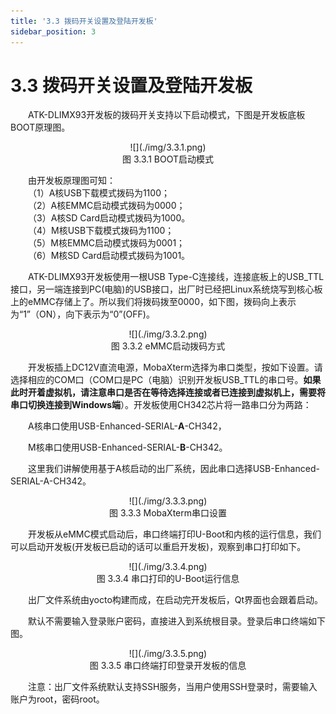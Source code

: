 ```yaml
---
title: '3.3 拨码开关设置及登陆开发板'
sidebar_position: 3
---
```


# 3.3 拨码开关设置及登陆开发板


&emsp;&emsp;ATK-DLIMX93开发板的拨码开关支持以下启动模式，下图是开发板底板BOOT原理图。

<center>
![](./img/3.3.1.png)<br />
图 3.3.1 BOOT启动模式
</center>

&emsp;&emsp;由开发板原理图可知：<br />
&emsp;&emsp;（1）A核USB下载模式拨码为1100；<br />
&emsp;&emsp;（2）A核EMMC启动模式拨码为0000；<br />
&emsp;&emsp;（3）A核SD Card启动模式拨码为1000。<br />
&emsp;&emsp;（4）M核USB下载模式拨码为1100；<br />
&emsp;&emsp;（5）M核EMMC启动模式拨码为0001；<br />
&emsp;&emsp;（6）M核SD Card启动模式拨码为1001。<br />

&emsp;&emsp;ATK-DLIMX93开发板使用一根USB Type-C连接线，连接底板上的USB_TTL接口，另一端连接到PC(电脑)的USB接口，出厂时已经把Linux系统烧写到核心板上的eMMC存储上了。所以我们将拨码拨至0000，如下图，拨码向上表示为“1”（ON），向下表示为“0”(OFF)。


<center>
![](./img/3.3.2.png)<br />
图 3.3.2 eMMC启动拨码方式
</center>

&emsp;&emsp;开发板插上DC12V直流电源，MobaXterm选择为串口类型，按如下设置。请选择相应的COM口（COM口是PC（电脑）识别开发板USB_TTL的串口号。**如果此时开着虚拟机，请注意串口是否在等待选择连接或者已连接到虚拟机上，需要将串口切换连接到Windows端**）。开发板使用CH342芯片将一路串口分为两路：

&emsp;&emsp;A核串口使用USB-Enhanced-SERIAL-**A**-CH342，

&emsp;&emsp;M核串口使用USB-Enhanced-SERIAL-**B**-CH342。

&emsp;&emsp;这里我们讲解使用基于A核启动的出厂系统，因此串口选择USB-Enhanced-SERIAL-A-CH342。


<center>
![](./img/3.3.3.png)<br />
图 3.3.3 MobaXterm串口设置
</center>

&emsp;&emsp;开发板从eMMC模式启动后，串口终端打印U-Boot和内核的运行信息，我们可以启动开发板(开发板已启动的话可以重启开发板)，观察到串口打印如下。

<center>
![](./img/3.3.4.png)<br />
图 3.3.4 串口打印的U-Boot运行信息
</center>

&emsp;&emsp;出厂文件系统由yocto构建而成，在启动完开发板后，Qt界面也会跟着启动。

&emsp;&emsp;默认不需要输入登录账户密码，直接进入到系统根目录。登录后串口终端如下图。

<center>
![](./img/3.3.5.png)<br />
图 3.3.5 串口终端打印登录开发板的信息
</center>

&emsp;&emsp;注意：出厂文件系统默认支持SSH服务，当用户使用SSH登录时，需要输入账户为root，密码root。


